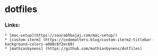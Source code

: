 # dotfiles


### Links:
	* [mac-setup](https://sourabhbajaj.com/mac-setup/)
	* [custom-iterm] (https://codematters.blog/custom-iterm2-titlebar-background-colors-a088c6f2ec60)
	* [mathiasbynens] (https://github.com/mathiasbynens/dotfiles)
